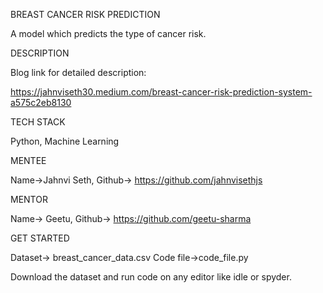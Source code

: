 BREAST CANCER RISK PREDICTION

A model which predicts the type of cancer risk.

DESCRIPTION

Blog link for detailed description:

https://jahnviseth30.medium.com/breast-cancer-risk-prediction-system-a575c2eb8130

TECH STACK

Python, Machine Learning

MENTEE

Name->Jahnvi Seth, Github-> https://github.com/jahnvisethjs

MENTOR

Name-> Geetu, Github-> https://github.com/geetu-sharma

GET STARTED

Dataset-> breast_cancer_data.csv
Code file->code_file.py

Download the dataset and run code on any editor like idle or spyder.

